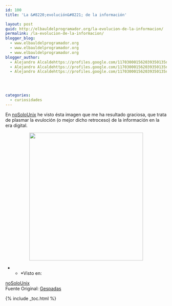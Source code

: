 ```yaml
---
id: 100
title: 'La &#8220;evolución&#8221; de la información'

layout: post
guid: http://elbauldelprogramador.org/la-evolucion-de-la-informacion/
permalink: /la-evolucion-de-la-informacion/
blogger_blog:
  - www.elbauldelprogramador.org
  - www.elbauldelprogramador.org
  - www.elbauldelprogramador.org
blogger_author:
  - Alejandro Alcaldehttps://profiles.google.com/117030001562039350135noreply@blogger.com
  - Alejandro Alcaldehttps://profiles.google.com/117030001562039350135noreply@blogger.com
  - Alejandro Alcaldehttps://profiles.google.com/117030001562039350135noreply@blogger.com

  
  
  
categories:
  - curiosidades
---
```

En <a target="_blank" href="http://www.nosolounix.com/2011/01/la-evolucion-de-la-informacion.html">noSoloUnix</a> he visto ésta imagen que me ha resultado graciosa, que trata de plasmar la evuloción (o mejor dicho retroceso) de la información en la era digital.

<div class="separator" style="clear: both; text-align: center;">
  <a href="http://1.bp.blogspot.com/_1MtDRgNKOYQ/TTLZktSUWUI/AAAAAAAAAZE/eBAchjnV4qY/s400/EVOLUCION_INFORMACION.jpg" imageanchor="1" style="margin-left:1em; margin-right:1em"><img border="0" height="400" width="355" src="http://1.bp.blogspot.com/_1MtDRgNKOYQ/TTLZktSUWUI/AAAAAAAAAZE/eBAchjnV4qY/s400/EVOLUCION_INFORMACION.jpg" /></a>
</div>



* * *Visto en: 

<a target="_blank" href="http://www.nosolounix.com">noSoloUnix</a>  
Fuente Original: <a target="_blank" href="http://gespadas.com/micro-media">Gespadas</a></p> 



{% include _toc.html %}
